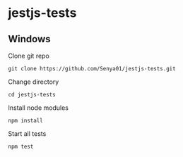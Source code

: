 # jestjs-tests

## Windows

Clone git repo
```
git clone https://github.com/Senya01/jestjs-tests.git
```
Сhange directory
```
cd jestjs-tests
```
Install node modules
```
npm install
```
Start all tests
```
npm test
```
